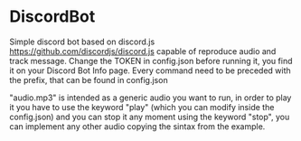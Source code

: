 # DiscordBot
Simple discord bot based on discord.js https://github.com/discordjs/discord.js capable of reproduce audio and track message.
Change the TOKEN in config.json before running it, you find it on your Discord Bot Info page.
Every command need to be preceded with the prefix, that can be found in config.json

"audio.mp3" is intended as a generic audio you want to run, in order to play it you have to use the keyword "play" (which you can modify inside the config.json) and you can stop it any moment using the keyword "stop", you can implement any other audio copying the sintax from the example.
